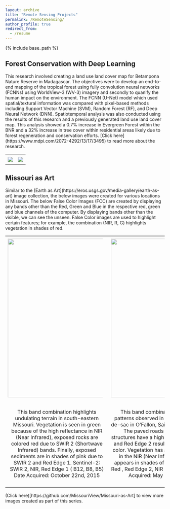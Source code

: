 ```yaml
---
layout: archive
title: "Remote Sensing Projects"
permalink: /RemoteSensing/
author_profile: true
redirect_from:
  - /resume
---
```


{% include base_path %}

<h2>Forest Conservation with Deep Learning</h2>
This research involved creating a land use land cover map for Betampona Nature Reserve in Madagascar. The objectives were to develop an end-to-end mapping of the tropical forest using fully convolution neural networks (FCNNs) using WorldView-3 (WV-3) imagery and secondly to quanify the human impact on the environment. The FCNN (U-Net) model which used spatial/textural information was compared with pixel-based methods including Support Vector Machine (SVM), Random Forest (RF), and Deep Neural Network (DNN). Spatiotemporal analysis was also conducted using the results of this research and a previously generated land use land cover map. This analysis showed a 0.7% increase in Evergreen Forest within the BNR and a 32% increase in tree cover within residential areas likely due to forest regeneration and conservation efforts. 
[Click here](https://www.mdpi.com/2072-4292/13/17/3495) to read more about the research. <br>
<head><style>table {width: 100%; border-collapse: collapse; /* Ensures no double borders */}
        th, td {padding: 8px; text-align: center;border: none; /* Removes the borders from cells */}
        img {height: 300px;}
    </style>
  </head>
<body>
  <table><tr><td><img src='/images/graphical.png'> </td>
        <td><img src='/images/change.png' >  </td>
    </tr></table>
</body>

<h2>Missouri as Art</h2>
Similar to the [Earth as Art](https://eros.usgs.gov/media-gallery/earth-as-art) image collection, the below images were created for various locations in Missouri. 
The below False Color Images (FCC) are created by displaying any bands other than the Red, Green and Blue in the respective red, green and blue channels of the computer. By displaying bands other than the visible, we can see the unseen. False Color images are used to highlight certain features; for example, the combination (NIR, R, G) highlights vegetation in shades of red. 
<head><style>
        table {width: 100%; border-collapse: collapse; /* Ensures no double borders */ }
        th, td {padding: 8px; text-align: center; border: none; /* Removes the borders from cells */}
        img {max-width: 300px; height: auto;}</style> </head>
<body><table><tr><td><img src='/images/johnson.png' style="width: 500px; height: auto; margin-right: 10px;"> </td>
        <td><img src='/images/geometric.png' style="width: 500px; height: auto; margin-right: 10px;"> </td>
        <td><img src='/images/stl.png' style="width: 500px; height: auto; margin-right: 10px;"> </td>
    </tr>
    <tr>
        <td>This band combination highlights undulating terrain in south-eastern Missouri. Vegetation is seen in green because of the high reflectance in NIR (Near Infrared), exposed rocks are colored red due to SWIR 2 (Shortwave Infrared) bands. Finally, exposed sediments are in shades of pink due to SWIR 2 and Red Edge 1. 
Sentinel-2: SWIR 2, NIR, Red Edge 1 ( B12, B8, B5)
Date Acquired: October 22nd, 2015
</td>
        <td>This band combination highlights patterns observed in a residential cul-de-sac in O’Fallon, Saint Charles county. The paved roads and concrete structures have a high reflectance in Red and Red Edge 2 resulting in the orange color. Vegetation has a high reflectance in the NIR (Near Infrared) and thus appears in shades of blue. 
Sentinel-2: Red , Red Edge 2, NIR ( B4, B6, B8 )
Date Acquired: May 20th, 2016
</td>
        <td>These images are created using a single band. A color scheme can be used, like one on the left, or the information can be shown in shades of blacks, whites and grays.The image on the left shows the at satellite brightness temperature, created using the TIR1 band (band 10). St Louis city is hotter while the clouds are at lower temperatures. The adjacent image shows the clouds created using the cirrus band. Even thinner clouds can be seen through this band, not possible with any other false color composites. 
</td>
    </tr>
</table>
</body>
(Click here)[https://github.com/MissouriView/Missouri-as-Art] to view more images created as part of this series. 
